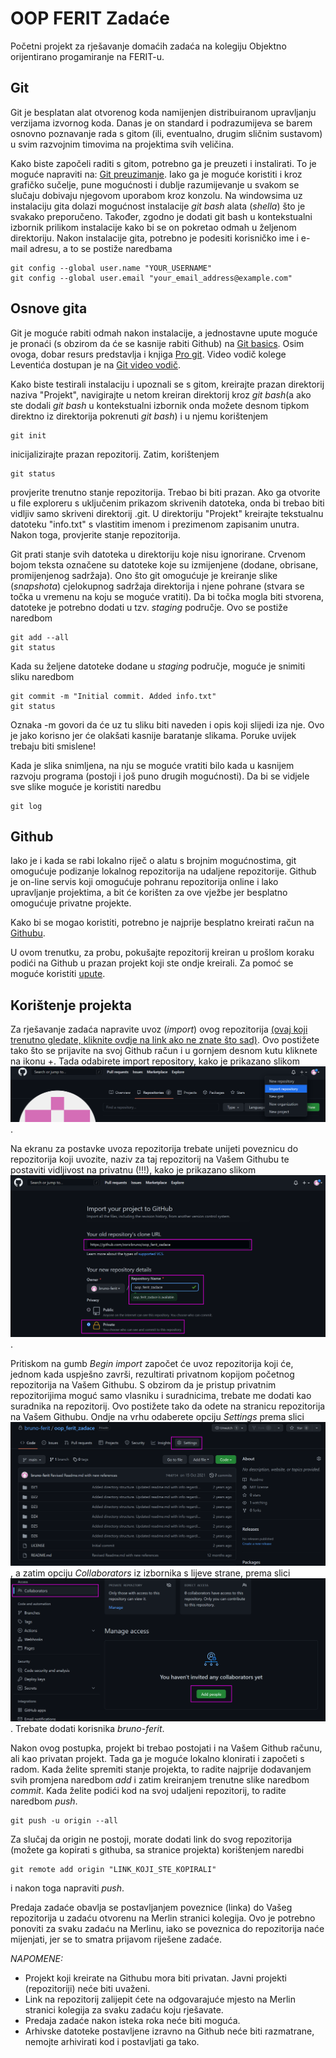 # OOP FERIT Zadaće

Početni projekt za rješavanje domaćih zadaća na kolegiju Objektno orijentirano progamiranje na FERIT-u.

## Git

Git je besplatan alat otvorenog koda namijenjen distribuiranom upravljanju verzijama izvornog koda. Danas je on standard i podrazumijeva se barem osnovno poznavanje rada s gitom (ili, eventualno, drugim sličnim sustavom) u svim razvojnim timovima na projektima svih veličina. 

Kako biste započeli raditi s gitom, potrebno ga je preuzeti i instalirati. To je moguće napraviti na: [Git preuzimanje](https://www.git-scm.com). Iako ga je moguće koristiti i kroz grafičko sučelje, pune mogućnosti i dublje razumijevanje u svakom se slučaju dobivaju njegovom uporabom kroz konzolu. Na windowsima uz instalaciju gita dolazi mogućnost instalacije _git_ _bash_ alata (_shella_) što je svakako preporučeno. Također, zgodno je dodati git bash u kontekstualni izbornik prilikom instalacije kako bi se on pokretao odmah u željenom direktoriju. Nakon instalacije gita, potrebno je podesiti korisničko ime i e-mail adresu, a to se postiže naredbama
```
git config --global user.name "YOUR_USERNAME"
git config --global user.email "your_email_address@example.com"
```

## Osnove gita

Git je moguće rabiti odmah nakon instalacije, a jednostavne upute moguće je pronaći (s obzirom da će se kasnije rabiti Github) na [Git basics](https://www.freecodecamp.org/news/learn-the-basics-of-git-in-under-10-minutes-da548267cc91/). Osim ovoga, dobar resurs predstavlja i knjiga [Pro git](https://git-scm.com/book/en/v2). Video vodič kolege Leventića dostupan je na [Git video vodič](https://www.youtube.com/watch?v=a0fgOeEpE74&list=PLDKea8VEeLQNtn__lG_TDqwhlGhoutWym).

Kako biste testirali instalaciju i upoznali se s gitom, kreirajte prazan direktorij naziva "Projekt", navigirajte u netom kreiran direktorij kroz _git_ _bash_(a ako ste dodali _git_ _bash_ u kontekstualni izbornik onda možete desnom tipkom direktno iz direktorija pokrenuti _git_ _bash_) i u njemu korištenjem 
```
git init
```
inicijalizirajte prazan repozitorij. Zatim, korištenjem
```
git status
```
provjerite trenutno stanje repozitorija. Trebao bi biti prazan. Ako ga otvorite u file exploreru s uključenim prikazom skrivenih datoteka, onda bi trebao biti vidljiv samo skriveni direktorij .git. U direktoriju "Projekt" kreirajte tekstualnu datoteku "info.txt" s vlastitim imenom i prezimenom zapisanim unutra. Nakon toga, provjerite stanje repozitorija.

Git prati stanje svih datoteka u direktoriju koje nisu ignorirane. Crvenom bojom teksta označene su datoteke koje su izmijenjene (dodane, obrisane, promijenjenog sadržaja). Ono što git omogućuje je kreiranje slike (_snapshota_) cjelokupnog sadržaja direktorija i njene pohrane (stvara se točka u vremenu na koju se moguće vratiti). Da bi točka mogla biti stvorena, datoteke je potrebno dodati u tzv. _staging_ područje. Ovo se postiže naredbom
```
git add --all
git status
```

Kada su željene datoteke dodane u _staging_ područje, moguće je snimiti sliku naredbom 

```
git commit -m "Initial commit. Added info.txt"
git status
```

Oznaka -m govori da će uz tu sliku biti naveden i opis koji slijedi iza nje. Ovo je jako korisno jer će olakšati kasnije baratanje slikama. Poruke uvijek trebaju biti smislene!

Kada je slika snimljena, na nju se moguće vratiti bilo kada u kasnijem razvoju programa (postoji i još puno drugih mogućnosti). Da bi se vidjele sve slike moguće je koristiti naredbu

```
git log
```


## Github

Iako je i kada se rabi lokalno riječ o alatu s brojnim mogućnostima, git omogućuje podizanje lokalnog repozitorija na udaljene repozitorije. Github je on-line servis koji omogućuje pohranu repozitorija online i lako upravljanje projektima, a bit će korišten za ove vježbe jer besplatno omogućuje privatne projekte.

Kako bi se mogao koristiti, potrebno je najprije besplatno kreirati račun na [Githubu](www.github.com). 

U ovom trenutku, za probu, pokušajte repozitorij kreiran u prošlom koraku podići na Github u prazan projekt koji ste ondje kreirali. Za pomoć se moguće koristiti [upute](https://www.techrepublic.com/article/how-to-push-a-new-project-to-github/).

## Korištenje projekta

Za rješavanje zadaća napravite uvoz (_import_) ovog repozitorija [(ovaj koji trenutno gledate, kliknite ovdje na link ako ne znate što sad)](https://github.com/zoricbruno/oop_ferit_zadace). Ovo postižete tako što se prijavite na svoj Github račun i u gornjem desnom kutu kliknete na ikonu +. Tada odabirete import repository, kako je prikazano slikom  ![Import repository](./images/import.png). 

Na ekranu za postavke uvoza repozitorija trebate unijeti poveznicu do repozitorija koji uvozite, naziv za taj repozitorij na Vašem Githubu te postaviti vidljivost na privatnu (!!!), kako je prikazano slikom ![Import settings](./images/import_settings.png).

Pritiskom na gumb _Begin_ _import_ započet će uvoz repozitorija koji će, jednom kada uspješno završi, rezultirati privatnom kopijom početnog repozitorija na Vašem Githubu. S obzirom da je pristup privatnim repozitorijima moguć samo vlasniku i suradnicima, trebate me dodati kao suradnika na repozitorij. Ovo postižete tako da odete na stranicu repozitorija na Vašem Githubu. Ondje na vrhu odaberete opciju _Settings_ prema slici ![Repository settings](./images/repo_settings.png), a zatim opciju _Collaborators_ iz izbornika s lijeve strane, prema slici ![Adding collaborators.](./images/collaborators.png). Trebate dodati korisnika _bruno-ferit_. 


Nakon ovog postupka, projekt bi trebao postojati i na Vašem Github računu, ali kao privatan projekt. Tada ga je moguće lokalno klonirati i započeti s radom. Kada želite spremiti stanje projekta, to radite najprije dodavanjem svih promjena naredbom _add_ i zatim kreiranjem trenutne slike naredbom _commit_. Kada želite podići kod na svoj udaljeni repozitorij, to radite naredbom _push_. 

```
git push -u origin --all
```
Za slučaj da origin ne postoji, morate dodati link do svog repozitorija (možete ga kopirati s githuba, sa stranice projekta) korištenjem naredbi
```
git remote add origin "LINK_KOJI_STE_KOPIRALI"
```
i nakon toga napraviti _push_.

Predaja zadaće obavlja se postavljanjem poveznice (linka) do Vašeg repozitorija u zadaću otvorenu na Merlin stranici kolegija. Ovo je potrebno ponoviti za svaku zadaću na Merlinu, iako se poveznica do repozitorija naće mijenjati, jer se to smatra prijavom riješene zadaće.

*NAPOMENE:*
* Projekt koji kreirate na Githubu mora biti privatan. Javni projekti (repozitoriji) neće biti uvaženi. 
* Link na repozitorij zalijepit ćete na odgovarajuće mjesto na Merlin stranici kolegija za svaku zadaću koju rješavate.
* Predaja zadaće nakon isteka roka neće biti moguća.
* Arhivske datoteke postavljene izravno na Github neće biti razmatrane, nemojte arhivirati kod i postavljati ga tako.

